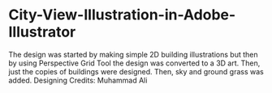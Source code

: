 # City-View-Illustration-in-Adobe-Illustrator
The design was started by making simple 2D building illustrations but then by using Perspective Grid Tool the design was converted to a 3D art. Then, just the copies of buildings were designed. Then, sky and ground grass was added.   Designing Credits: Muhammad Ali
